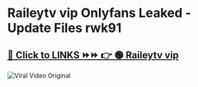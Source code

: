 
 # Raileytv vip Onlyfans Leaked - Update Files rwk91

## <h2><a href="https://clipsfans.com/Raileytv_vip&ref=git">🔗 Click to LINKS ⏩⏩ 👉 🟢 Raileytv vip </a></h2>

<a href="https://clipsfans.com/Raileytv_vip&ref=git" rel="nofollow" data-target="animated-image.originalLink"><img src="https://i.ibb.co.com/xMMVF88/686577567.gif" alt="Viral Video Original" style="max-width: 100%; display: inline-block;" data-target="animated-image.originalImage"></a>

